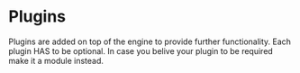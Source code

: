 
# Plugins
Plugins are added on top of the engine to provide further functionality. Each plugin HAS to be optional. In case you belive your plugin to be required make it a module instead.